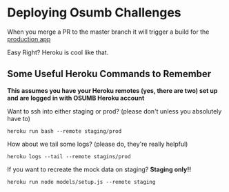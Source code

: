 # Deploying Osumb Challenges

When you merge a PR to the master branch it will trigger a build for the [production app](osumbchallenges.herokuapp.com)

Easy Right? Heroku is cool like that.

## Some Useful Heroku Commands to Remember
__This assumes you have your Heroku remotes (yes, there are two) set up and are logged in with OSUMB Heroku account__

Want to ssh into either staging or prod? (please don't unless you absolutely have to)

```heroku run bash --remote staging/prod```

How about we tail some logs? (please do, they're really helpful)

```heroku logs --tail --remote stagins/prod```

If you want to recreate the mock data on staging? __Staging only!!__

```heroku run node models/setup.js --remote staging```
